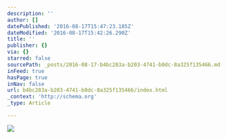 ```yaml
---
description: ''
author: []
datePublished: '2016-08-17T15:47:23.185Z'
dateModified: '2016-08-17T15:42:26.290Z'
title: ''
publisher: {}
via: {}
starred: false
sourcePath: _posts/2016-08-17-b4bc283a-b203-4741-b0dc-8a325f135466.md
inFeed: true
hasPage: true
inNav: false
url: b4bc283a-b203-4741-b0dc-8a325f135466/index.html
_context: 'http://schema.org'
_type: Article

---
```

![](https://the-grid-user-content.s3-us-west-2.amazonaws.com/d9f95623-3d3c-46c3-96ae-9e762a118eba.jpg)